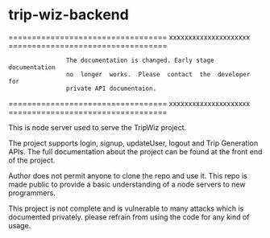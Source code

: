 # trip-wiz-backend

==================================  xxxxxxxxxxxxxxxxxxxxx  ==================================

                    The documentation is changed. Early stage documentation
                    no  longer  works.  Please  contact  the  developer for 
                    private API documentaion. 

==================================  xxxxxxxxxxxxxxxxxxxxx  ==================================

This is node server used to serve the TripWiz project. 

The project supports login, signup, updateUser, logout and Trip Generation APIs.
The full documentation about the project can be found at the front end of the project.

Author does not permit anyone to clone the repo and use it. This repo is made public to provide
a basic understanding of a node servers to new programmers. 

This project is not complete and is vulnerable to many attacks which is documented privately. 
please refrain from using the code for any kind of usage. 